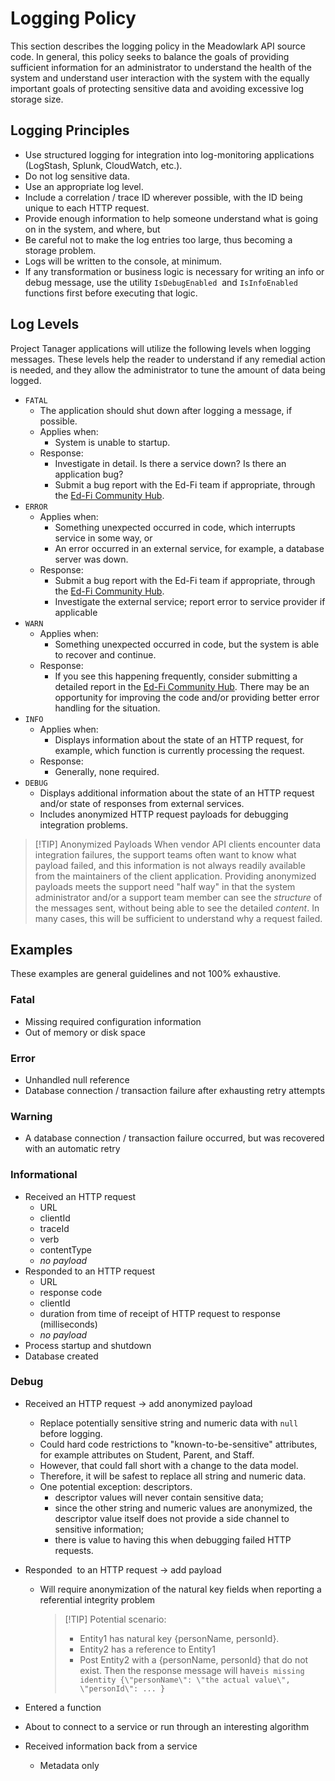 # Logging Policy

This section describes the logging policy in the Meadowlark API source code. In
general, this policy seeks to balance the goals of providing sufficient
information for an administrator to understand the health of the system and
understand user interaction with the system with the equally important goals of
protecting sensitive data and avoiding excessive log storage size.

## Logging Principles

* Use structured logging for integration into log-monitoring applications
  (LogStash, Splunk, CloudWatch, etc.).
* Do not log sensitive data.
* Use an appropriate log level.
* Include a correlation / trace ID wherever possible, with the ID being unique
  to each HTTP request.
* Provide enough information to help someone understand what is going on in the
  system, and where, but
* Be careful not to make the log entries too large, thus becoming a storage
  problem.
* Logs will be written to the console, at minimum.
* If any transformation or business logic is necessary for writing an info or
  debug message, use the utility `IsDebugEnabled`  and `IsInfoEnabled` functions
  first before executing that logic.

## Log Levels

Project Tanager applications will utilize the following levels when logging
messages. These levels help the reader to understand if any remedial action is
needed, and they allow the administrator to tune the amount of data being
logged.

* `FATAL`
  * The application should shut down after logging a message, if possible.
  * Applies when:
    * System is unable to startup.
  * Response:
    * Investigate in detail. Is there a service down? Is there an application bug?
    * Submit a bug report with the Ed-Fi team if appropriate, through the [Ed-Fi
      Community Hub](https://success.ed-fi.org).
* `​ERROR`
  * Applies when:
    * Something unexpected occurred in code, which interrupts service in some
      way, or
    * An error occurred in an external service, for example, a database server
      was down.
  * Response:
    * Submit a bug report with the Ed-Fi team if appropriate, through the [Ed-Fi
      Community Hub](https://success.ed-fi.org).
    * Investigate the external service; report error to service provider if
      applicable
* `WARN`
  * Applies when:
    * Something unexpected occurred in code, but the system is able to recover
      and continue.
  * Response:
    * If you see this happening frequently, consider submitting a detailed
      report in the [Ed-Fi Community Hub](https://success.ed-fi.org). There may
      be an opportunity for improving the code and/or providing better error
      handling for the situation.
* `INFO`
  * Applies when:
    * Displays information about the state of an HTTP request, for example,
      which function is currently processing the request.
  * Response:
    * Generally, none required.
* `DEBUG`
  * Displays additional information about the state of an HTTP request and/or
    state of responses from external services.
  * Includes anonymized HTTP request payloads for debugging integration
    problems.

> [!TIP] Anonymized Payloads When vendor API clients encounter data integration
> failures, the support teams often want to know what payload failed, and this
> information is not always readily available from the maintainers of the client
> application. Providing anonymized payloads meets the support need "half way"
> in that the system administrator and/or a support team member can see
> the _structure_ of the messages sent, without being able to see the
> detailed _content_. In many cases, this will be sufficient to understand why a
> request failed.

## Examples

These examples are general guidelines and not 100% exhaustive.

### Fatal

* Missing required configuration information
* Out of memory or disk space

### Error

* Unhandled null reference
* Database connection / transaction failure after exhausting retry attempts

### Warning

* A database connection / transaction failure occurred, but was recovered with
  an automatic retry

### Informational

* Received an HTTP request
  * URL
  * clientId
  * traceId
  * verb
  * contentType
  * _no payload_
* Responded to an HTTP request
  * URL
  * response code
  * clientId
  * duration from time of receipt of HTTP request to response (milliseconds)
  * _no payload_
* Process startup and shutdown
* Database created

### Debug

* Received an HTTP request → add anonymized payload
  * Replace potentially sensitive string and numeric data with `null`  before
    logging.
  * Could hard code restrictions to "known-to-be-sensitive" attributes, for
    example attributes on Student, Parent, and Staff.
  * However, that could fall short with a change to the data model.
  * Therefore, it will be safest to replace all string and numeric data.
  * One potential exception: descriptors.
    * descriptor values will never contain sensitive data;
    * since the other string and numeric values are anonymized, the descriptor
      value itself does not provide a side channel to sensitive information;
    * there is value to having this when debugging failed HTTP requests.
* Responded  to an HTTP request → add payload
  * Will require anonymization of the natural key fields when reporting a
    referential integrity problem

    > [!TIP] Potential scenario:
    > * Entity1 has natural key {personName, personId}.
    > * Entity2 has a reference to Entity1
    > * Post Entity2 with a {personName, personId} that do not exist. Then the
    >   response message will have`is missing identity {\"personName\": \"the
    >   actual value\", \"personId\": ... }`

* Entered a function
* About to connect to a service or run through an interesting algorithm
* Received information back from a service
  * Metadata only
